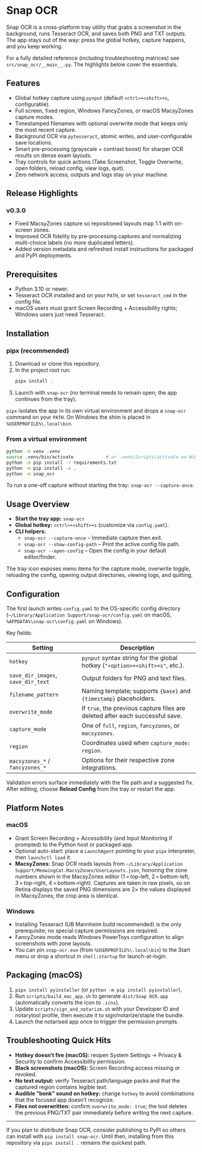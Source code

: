 # Snap OCR

Snap OCR is a cross-platform tray utility that grabs a screenshot in the background, runs Tesseract OCR, and saves both PNG and TXT outputs. The app stays out of the way: press the global hotkey, capture happens, and you keep working.

For a fully detailed reference (including troubleshooting matrices) see `src/snap_ocr/__main__.py`. The highlights below cover the essentials.

## Features

- Global hotkey capture using `pynput` (default `<ctrl>+<shift>+s`, configurable).
- Full screen, fixed region, Windows FancyZones, or macOS MacsyZones capture modes.
- Timestamped filenames with optional overwrite mode that keeps only the most recent capture.
- Background OCR via `pytesseract`, atomic writes, and user-configurable save locations.
- Smart pre-processing (grayscale + contrast boost) for sharper OCR results on dense exam layouts.
- Tray controls for quick actions (Take Screenshot, Toggle Overwrite, open folders, reload config, view logs, quit).
- Zero network access; outputs and logs stay on your machine.

## Release Highlights

### v0.3.0

- Fixed MacsyZones capture so repositioned layouts map 1:1 with on-screen zones.
- Improved OCR fidelity by pre-processing captures and normalizing multi-choice labels (no more duplicated letters).
- Added version metadata and refreshed install instructions for packaged and PyPI deployments.

## Prerequisites

- Python 3.10 or newer.
- Tesseract OCR installed and on your `PATH`, or set `tesseract_cmd` in the config file.
- macOS users must grant Screen Recording + Accessibility rights; Windows users just need Tesseract.

## Installation

### pipx (recommended)

1. Download or clone this repository.
2. In the project root run:
   ```bash
   pipx install .
   ```
3. Launch with `snap-ocr` (no terminal needs to remain open; the app continues from the tray).

`pipx` isolates the app in its own virtual environment and drops a `snap-ocr` command on your `PATH`. On Windows the shim is placed in `%USERPROFILE%\.local\bin`.

### From a virtual environment

```bash
python -m venv .venv
source .venv/bin/activate            # or .venv\Scripts\activate on Windows
python -m pip install -r requirements.txt
python -m pip install -e .
python -m snap_ocr
```

To run a one-off capture without starting the tray: `snap-ocr --capture-once`.

## Usage Overview

- **Start the tray app:** `snap-ocr`
- **Global hotkey:** `<ctrl>+<shift>+s` (customize via `config.yaml`).
- **CLI helpers:**
  - `snap-ocr --capture-once` – Immediate capture then exit.
  - `snap-ocr --show-config-path` – Print the active config file path.
  - `snap-ocr --open-config` – Open the config in your default editor/finder.

The tray icon exposes menu items for the capture mode, overwrite toggle, reloading the config, opening output directories, viewing logs, and quitting.

## Configuration

The first launch writes `config.yaml` to the OS-specific config directory (`~/Library/Application Support/snap-ocr/config.yaml` on macOS, `%APPDATA%\snap-ocr\config.yaml` on Windows).

Key fields:

| Setting | Description |
| --- | --- |
| `hotkey` | `pynput` syntax string for the global hotkey (`"<option>+<shift>+s"`, etc.). |
| `save_dir_images`, `save_dir_text` | Output folders for PNG and text files. |
| `filename_pattern` | Naming template; supports `{base}` and `{timestamp}` placeholders. |
| `overwrite_mode` | If `true`, the previous capture files are deleted after each successful save. |
| `capture_mode` | One of `full`, `region`, `fancyzones`, or `macsyzones`. |
| `region` | Coordinates used when `capture_mode: region`. |
| `macsyzones_*` / `fancyzones_*` | Options for their respective zone integrations. |

Validation errors surface immediately with the file path and a suggested fix. After editing, choose **Reload Config** from the tray or restart the app.

## Platform Notes

### macOS

- Grant Screen Recording + Accessibility (and Input Monitoring if prompted) to the Python host or packaged app.
- Optional auto-start: place a `LaunchAgent` pointing to your `pipx` interpreter, then `launchctl load` it.
- **MacsyZones**: Snap OCR reads layouts from `~/Library/Application Support/MeowingCat.MacsyZones/UserLayouts.json`, honoring the zone numbers shown in the MacsyZones editor (1 = top-left, 2 = bottom-left, 3 = top-right, 4 = bottom-right). Captures are taken in raw pixels, so on Retina displays the saved PNG dimensions are 2× the values displayed in MacsyZones; the crop area is identical.

### Windows

- Installing Tesseract (UB Mannheim build recommended) is the only prerequisite; no special capture permissions are required.
- FancyZones mode reads Windows PowerToys configuration to align screenshots with zone layouts.
- You can pin `snap-ocr.exe` (from `%USERPROFILE%\.local\bin`) to the Start menu or drop a shortcut in `shell:startup` for launch-at-login.

## Packaging (macOS)

1. `pipx install pyinstaller` (or `python -m pip install pyinstaller`).
2. Run `scripts/build_mac_app.sh` to generate `dist/Snap OCR.app` (automatically converts the icon to `.icns`).
3. Update `scripts/sign_and_notarize.sh` with your Developer ID and notarytool profile, then execute it to sign/notarize/staple the bundle.
4. Launch the notarised app once to trigger the permission prompts.

## Troubleshooting Quick Hits

- **Hotkey doesn’t fire (macOS):** reopen System Settings → Privacy & Security to confirm Accessibility permission.
- **Black screenshots (macOS):** Screen Recording access missing or revoked.
- **No text output:** verify Tesseract path/language packs and that the captured region contains legible text.
- **Audible “bonk” sound on hotkey:** change `hotkey` to avoid combinations that the focused app doesn’t recognize.
- **Files not overwritten:** confirm `overwrite_mode: true`; the tool deletes the previous PNG/TXT pair immediately before writing the next capture.

---

If you plan to distribute Snap OCR, consider publishing to PyPI so others can install with `pip install snap-ocr`. Until then, installing from this repository via `pipx install .` remains the quickest path.
